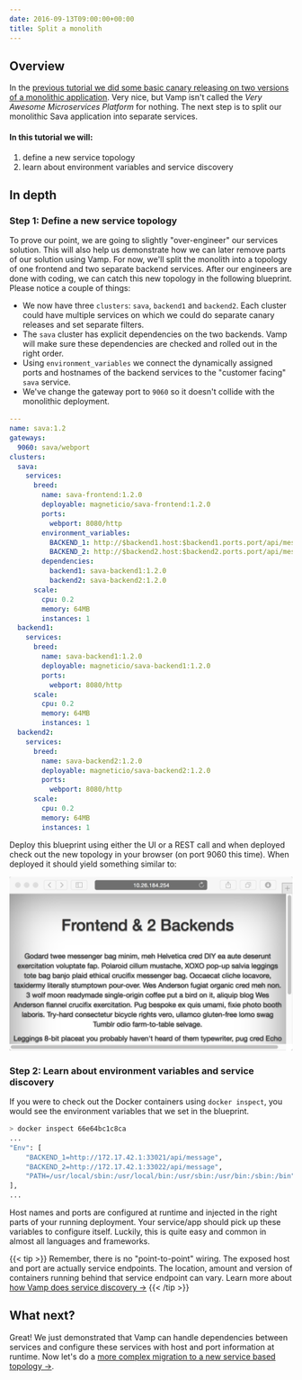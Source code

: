 ```yaml
---
date: 2016-09-13T09:00:00+00:00
title: Split a monolith
---
```

## Overview

In the [previous tutorial we did some basic canary releasing on two versions of a monolithic application](/documentation/tutorials/run-a-canary-release/). Very nice, but Vamp isn't
called the *Very Awesome Microservices Platform* for nothing. The next step is to split our monolithic Sava application into separate services. 

#### In this tutorial we will:

1. define a new service topology
2. learn about environment variables and service discovery

## In depth

### Step 1: Define a new service topology

To prove our point, we are going to slightly "over-engineer" our services solution. This will also help
us demonstrate how we can later remove parts of our solution using Vamp. For now, we'll split the 
monolith into a topology of one frontend and two separate backend services. After our engineers
are done with coding, we can catch this new topology in the following blueprint. Please notice a couple 
of things:

* We now have three `clusters`: `sava`, `backend1` and `backend2`. Each cluster could have multiple
services on which we could do separate canary releases and set separate filters.
* The `sava` cluster has explicit dependencies on the two backends. Vamp will make sure these dependencies
are checked and rolled out in the right order.
* Using `environment_variables` we connect the dynamically assigned ports and hostnames of the backend
services to the "customer facing" `sava` service. 
* We've change the gateway port to `9060` so it doesn't collide with the  monolithic deployment.

```yaml
---
name: sava:1.2
gateways:
  9060: sava/webport
clusters:
  sava:
    services:
      breed:
        name: sava-frontend:1.2.0
        deployable: magneticio/sava-frontend:1.2.0
        ports:
          webport: 8080/http                
        environment_variables:
          BACKEND_1: http://$backend1.host:$backend1.ports.port/api/message
          BACKEND_2: http://$backend2.host:$backend2.ports.port/api/message
        dependencies:
          backend1: sava-backend1:1.2.0
          backend2: sava-backend2:1.2.0
      scale:
        cpu: 0.2      
        memory: 64MB
        instances: 1               
  backend1:
    services:
      breed:
        name: sava-backend1:1.2.0
        deployable: magneticio/sava-backend1:1.2.0
        ports:
          webport: 8080/http
      scale:
        cpu: 0.2       
        memory: 64MB
        instances: 1              
  backend2:
    services:
      breed:
        name: sava-backend2:1.2.0
        deployable: magneticio/sava-backend2:1.2.0
        ports:
          webport: 8080/http
      scale:
        cpu: 0.2       
        memory: 64MB
        instances: 1
```

Deploy this blueprint using either the UI or a REST call and when deployed check out the new topology in your browser (on port 9060 this time). When deployed it should yield something similar to:

![](/images/screens/services_2backends.png)

### Step 2: Learn about environment variables and service discovery

If you were to check out the Docker containers using `docker inspect`, you would see the environment variables that we set in the blueprint. 

```bash
> docker inspect 66e64bc1c8ca
...
"Env": [
    "BACKEND_1=http://172.17.42.1:33021/api/message",
    "BACKEND_2=http://172.17.42.1:33022/api/message",
    "PATH=/usr/local/sbin:/usr/local/bin:/usr/sbin:/usr/bin:/sbin:/bin"
],
...
```

Host names and ports are configured at runtime and injected in the right parts of your running deployment. Your service/app should pick up these variables to configure itself. Luckily, this is quite easy and common in almost all languages and frameworks.

{{< tip >}}
Remember, there is no "point-to-point" wiring. The exposed host and port are actually service
endpoints. The location, amount and version of containers running behind that service endpoint can vary.
Learn more about [how Vamp does service discovery →](/documentation/how-vamp-works/service-discovery/)
{{< /tip >}}

## What next?
Great! We just demonstrated that Vamp can handle dependencies between services and configure these services with host and port information at runtime. Now let's do a [more complex migration to a new service based topology →](/documentation/tutorials/merge-and-delete/).